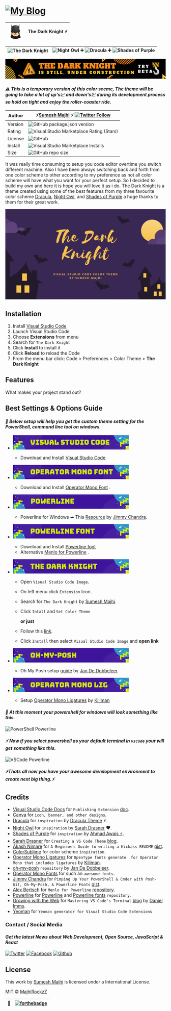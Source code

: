 # [![My Blog](https://img.shields.io/badge/my%20blog%20%E2%9A%A1-%E2%9E%A1-blueviolet)](https://www.majhirockzz.me/)

  ![Logo](./assets/titleico.png)|The Dark Knight ⚡
------------ | -------------

![The Dark Knight](https://img.shields.io/badge/The%20Dark%20Knight%20-%E2%9A%A1-red)  | ![Night Owl](https://img.shields.io/badge/Night%20Owl-%F0%9F%A6%89-lightgrey) ➕ ![Dracula](https://img.shields.io/badge/Dracula-%F0%9F%A6%87-critical) ➕ ![Shades of Purple](https://img.shields.io/badge/%F0%9F%92%99-Shades%20of%20Purple-blueviolet)
------------ | -------------

![construction](./assets/uc.png)

#### *⚠ This is a temporary version of this color sceme, The theme will be going to take a lot of up's📈 and down's💹 during its development process so hold on tight and enjoy the roller-coaster ride.*

Author | ⚡[Sumesh Majhi](https://github.com/MajhiRockzZ) ⚡ [![Twitter Follow](https://img.shields.io/twitter/follow/MajhiRockzZ?style=social)](https://twitter.com/MajhiRockzZ)
------------ | -------------
Version | ![GitHub package.json version](https://img.shields.io/github/package-json/v/MajhiRockzZ/the-dark-knight)
Rating | ![Visual Studio Marketplace Rating (Stars)](https://img.shields.io/visual-studio-marketplace/stars/MajhiRockzZ.the-dark-knight)
License | ![GitHub](https://img.shields.io/github/license/MajhiRockzZ/the-dark-knight)
Install | ![Visual Studio Marketplace Installs](https://img.shields.io/visual-studio-marketplace/i/MajhiRockzZ.the-dark-knight)
Size | ![GitHub repo size](https://img.shields.io/github/repo-size/MajhiRockzZ/the-dark-knight)

It was really time consuming to setup you code editor overtime you switch different machine. Also I have been always switching back and forth from one color scheme to other according to my preference as not all color scheme will have what you want for your perfect setup. So I decided to build my own and here it is hope you will love it as i do. The Dark Knight is a theme created using some of the best features from my three favourite color scheme [Dracula](https://github.com/dracula/visual-studio-code), [Night Owl](https://github.com/sdras/night-owl-vscode-theme), and [Shades of Purple](https://github.com/ahmadawais/shades-of-purple-vscode) a huge thanks to them for their great work.

![main](./assets/main.gif)

## Installation

1. Install [Visual Studio Code](https://code.visualstudio.com/)
2. Launch Visual Studio Code
3. Choose **Extensions** from menu
4. Search for `The Dark Knight`
5. Click **Install** to install it
6. Click **Reload** to reload the Code
7. From the menu bar click: Code > Preferences > Color Theme > **The Dark Knight**

## Features
What makes your project stand out?

## Best Settings & Options Guide

#### *📌 Below setup will help you get the custom theme setting for the PowerShell, command line tool on windows.*

* ![Visual Studio Code Image](./assets/config/1.png)
  * Download and Install [Visual Studio Code](https://code.visualstudio.com/).

* ![Operator Mono Font](./assets/config/2.png)
  * Download and Install [Operator Mono Font](https://www.typography.com/fonts/operator/styles) .
* ![Powerline](./assets/config/3.png)
  * Powerline for Windows ➡ This [Resource](https://gist.github.com/jchandra74/5b0c94385175c7a8d1cb39bc5157365e) by [Jimmy Chandra](https://github.com/jchandra74).
* ![Powerline font](./assets/config/4.png)
  * Download and Install [Powerline font](https://github.com/powerline/fonts)
  * Alternative [Menlo for Powerline](https://github.com/abertsch/Menlo-for-Powerline) .
* ![The Dark Knight](./assets/config/5.png)
  * Open ``Visual Studio Code Image``.
  * On left menu click ``Extension`` Icon.
  * Search for ``The Dark Knight`` by [Sumesh Majhi](https://github.com/MajhiRockzZ).
  * Click ``Intall`` and ``Set Color Theme``

    **or just**
  * Follow this [link](http://bit.ly/vsce-the-dark-knight).
  * Click ``Install`` then select ``Visual Studio Code Image`` and **open link**
* ![Oh My Posh](./assets/config/6.png)
  * Oh My Posh setup [guide](https://github.com/JanDeDobbeleer/oh-my-posh) by [Jan De Dobbeleer](https://github.com/JanDeDobbeleer)
* ![Operator Mono Lig](./assets/config/7.png)
  * Setup [Operator Mono Ligatures](https://github.com/kiliman/operator-mono-lig) by [Kiliman](https://github.com/kiliman)

#### *💝 At this moment your powershell for windows will look something like this.*
![PowerShell Powerline](https://media.giphy.com/media/hos6pCnAc8GtvE3f9c/giphy.gif)

#### *⚡ Now if you select powershell as your default terminal in ``vscode`` your will get something like this.*
![VSCode Powerline](https://media.giphy.com/media/SSF1ZcTzI801AUIopA/giphy.gif)

#### *⚡Thats all now you have your awesome development environment to create next big thing.⚡*

## Credits

* [Visual Studio Code Docs](https://code.visualstudio.com/docs) for ``Publishing Extension`` [doc](https://code.visualstudio.com/api/working-with-extensions/publishing-extension).
* [Canva](https://www.canva.com/) for ``icon, banner, and other designs``.
* [Dracula](https://github.com/dracula/visual-studio-code) for ``inspiration`` by [Dracula Theme](https://github.com/dracula) ⚡.
* [Night Owl](https://github.com/sdras/night-owl-vscode-theme) for ``inspiration`` by [Sarah Drasner](https://github.com/sdras) ❤.
* [Shades of Purple](https://github.com/ahmadawais/shades-of-purple-vscode) for ``inspiration`` by [Ahmad Awais ⚡️](https://github.com/ahmadawais).
* [Sarah Drasner](https://css-tricks.com/author/sdrasner/) for ``Creating a VS Code Theme`` [blog](https://css-tricks.com/creating-a-vs-code-theme/).
* [Akash Nimare](https://github.com/akashnimare) for ``A Beginners Guide to writing a Kickass README`` [gist](https://gist.github.com/akashnimare/7b065c12d9750578de8e705fb4771d2f).
* [ColorSublime](https://colorsublime.github.io/) for color scheme ``inspiration``.
* [Operator Mono Ligatures](https://github.com/kiliman/operator-mono-lig) for ``OpenType fonts generate  for Operator Mono that includes ligatures`` by [Kiliman](https://github.com/kiliman).
* [oh-my-posh](https://github.com/JanDeDobbeleer/oh-my-posh) ``repository`` by [Jan De Dobbeleer](https://github.com/JanDeDobbeleer).
* [Operator Mono Fonts](https://www.typography.com/fonts/operator/styles) for such an ``awesome fonts``.
* [Jimmy Chandra](https://gist.github.com/jchandra74) for ``Pimping Up Your PowerShell & Cmder with Posh-Git, Oh-My-Posh, & Powerline Fonts`` [gist](https://gist.github.com/jchandra74/5b0c94385175c7a8d1cb39bc5157365e).
* [Alex Bertsch](https://github.com/abertsch) for ``Menlo for Powerline`` [repository](https://github.com/abertsch/Menlo-for-Powerline).
* [Powerline](https://github.com/powerline) for [Powerline](https://github.com/powerline/powerline) and [Powerline fonts](https://github.com/powerline/fonts) ``repository``.
* [Growing with the Web](https://www.growingwiththeweb.com/) for ``Mastering VS Code's Terminal`` [blog](https://www.growingwiththeweb.com/2017/03/mastering-vscodes-terminal.html) by [Daniel Imms](https://www.growingwiththeweb.com/p/about.html).
* [Yeoman](https://yeoman.io/) for ``Yeoman generator for Visual Studio Code Extensions``

### Contact / Social Media

#### *Get the latest News about Web Development, Open Source, JavaScript & React*

[![Twitter](https://github.frapsoft.com/social/twitter.png)](https://www.twitter.com/MajhiRockzZ)
[![Facebook](https://github.frapsoft.com/social/facebook.png)](https://www.facebook.com/sumesh.majhi.5)
[![Github](https://github.frapsoft.com/social/github.png)](https://github.com/MajhiRockzZ)

## License

This work by [Sumesh Majhi](https://www.twitter.com/MajhiRockzZ) is licensed under a  International License</a>.

MIT © [MajhiRockzZ](https://www.twitter.com/MajhiRockzZ)

  📌| [![forthebadge](https://forthebadge.com/images/badges/built-with-love.svg)](https://forthebadge.com)
------------ | -------------
